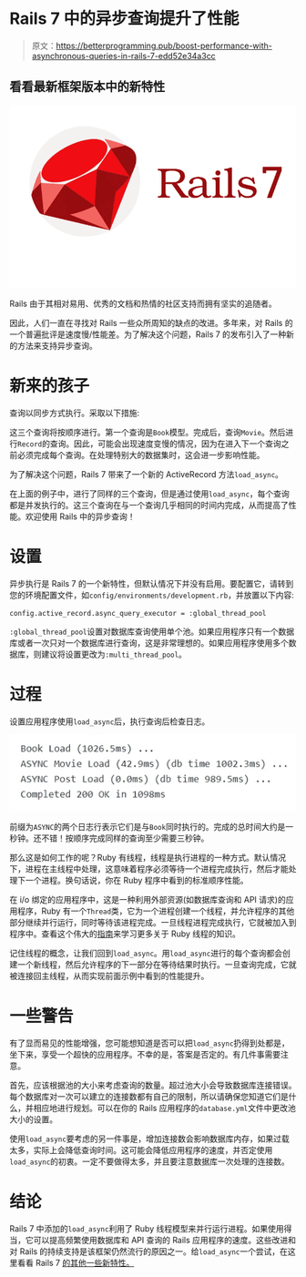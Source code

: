 # Rails 7 中的异步查询提升了性能

> 原文：<https://betterprogramming.pub/boost-performance-with-asynchronous-queries-in-rails-7-edd52e34a3cc>

## 看看最新框架版本中的新特性

![](img/dd0886cb845b77c5eaf5d25698bbaf60.png)

Rails 由于其相对易用、优秀的文档和热情的社区支持而拥有坚实的追随者。

因此，人们一直在寻找对 Rails 一些众所周知的缺点的改进。多年来，对 Rails 的一个普遍批评是速度慢/性能差。为了解决这个问题，Rails 7 的发布引入了一种新的方法来支持异步查询。

# 新来的孩子

查询以同步方式执行。采取以下措施:

这三个查询将按顺序进行。第一个查询是`Book`模型。完成后，查询`Movie`。然后进行`Record`的查询。因此，可能会出现速度变慢的情况，因为在进入下一个查询之前必须完成每个查询。在处理特别大的数据集时，这会进一步影响性能。

为了解决这个问题，Rails 7 带来了一个新的 ActiveRecord 方法`load_async`。

在上面的例子中，进行了同样的三个查询，但是通过使用`load_async`，每个查询都是并发执行的。这三个查询在与一个查询几乎相同的时间内完成，从而提高了性能。欢迎使用 Rails 中的异步查询！

# 设置

异步执行是 Rails 7 的一个新特性，但默认情况下并没有启用。要配置它，请转到您的环境配置文件，如`config/environments/development.rb`，并放置以下内容:

```
config.active_record.async_query_executor = :global_thread_pool
```

`:global_thread_pool`设置对数据库查询使用单个池。如果应用程序只有一个数据库或者一次只对一个数据库进行查询，这是非常理想的。如果应用程序使用多个数据库，则建议将设置更改为`:multi_thread_pool`。

# 过程

设置应用程序使用`load_async`后，执行查询后检查日志。

![](img/a2ccf553ac1722c320d1db77ede18fe3.png)

前缀为`ASYNC`的两个日志行表示它们是与`Book`同时执行的。完成的总时间大约是一秒钟。还不错！按顺序完成同样的查询至少需要三秒钟。

那么这是如何工作的呢？Ruby 有线程，线程是执行进程的一种方式。默认情况下，进程在主线程中处理，这意味着程序必须等待一个进程完成执行，然后才能处理下一个进程。换句话说，你在 Ruby 程序中看到的标准顺序性能。

在 i/o 绑定的应用程序中，这是一种利用外部资源(如数据库查询和 API 请求)的应用程序，Ruby 有一个`Thread`类，它为一个进程创建一个线程，并允许程序的其他部分继续并行运行，同时等待该进程完成。一旦线程进程完成执行，它就被加入到程序中。查看这个伟大的[指南](https://www.rubyguides.com/2015/07/ruby-threads/)来学习更多关于 Ruby 线程的知识。

记住线程的概念，让我们回到`load_async`。用`load_async`进行的每个查询都会创建一个新线程，然后允许程序的下一部分在等待结果时执行。一旦查询完成，它就被连接回主线程，从而实现前面示例中看到的性能提升。

# 一些警告

有了显而易见的性能增强，您可能想知道是否可以把`load_async`扔得到处都是，坐下来，享受一个超快的应用程序。不幸的是，答案是否定的。有几件事需要注意。

首先，应该根据池的大小来考虑查询的数量。超过池大小会导致数据库连接错误。每个数据库对一次可以建立的连接数都有自己的限制，所以请确保您知道它们是什么，并相应地进行规划。可以在你的 Rails 应用程序的`database.yml`文件中更改池大小的设置。

使用`load_async`要考虑的另一件事是，增加连接数会影响数据库内存，如果过载太多，实际上会降低查询时间。这可能会降低应用程序的速度，并否定使用`load_async`的初衷。一定不要做得太多，并且要注意数据库一次处理的连接数。

# 结论

Rails 7 中添加的`load_async`利用了 Ruby 线程模型来并行运行进程。如果使用得当，它可以提高频繁使用数据库和 API 查询的 Rails 应用程序的速度。这些改进和对 Rails 的持续支持是该框架仍然流行的原因之一。给`load_async`一个尝试，在这里看看 Rails 7 [的其他一些新特性。](https://blog.appsignal.com/2021/12/15/whats-new-in-rails7.html)